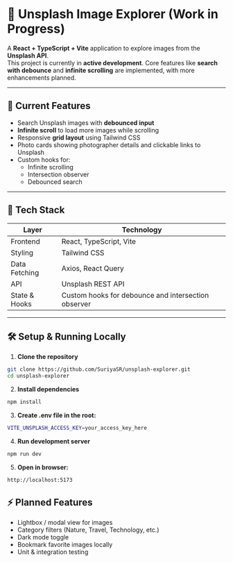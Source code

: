 # 🌿 Unsplash Image Explorer (Work in Progress)

A **React + TypeScript + Vite** application to explore images from the **Unsplash API**.  
This project is currently in **active development**. Core features like **search with debounce** and **infinite scrolling** are implemented, with more enhancements planned.

---

## 🚀 Current Features

- Search Unsplash images with **debounced input**  
- **Infinite scroll** to load more images while scrolling  
- Responsive **grid layout** using Tailwind CSS  
- Photo cards showing photographer details and clickable links to Unsplash  
- Custom hooks for:
  - Infinite scrolling
  - Intersection observer
  - Debounced search

---

## 🧩 Tech Stack

| Layer | Technology |
|-------|------------|
| Frontend | React, TypeScript, Vite |
| Styling | Tailwind CSS |
| Data Fetching | Axios, React Query |
| API | Unsplash REST API |
| State & Hooks | Custom hooks for debounce and intersection observer |

---

## 🛠️ Setup & Running Locally

1. **Clone the repository**
```bash
git clone https://github.com/SuriyaSR/unsplash-explorer.git
cd unsplash-explorer
```

2. **Install dependencies**
```bash
npm install
```

3. **Create .env file in the root:**
```bash
VITE_UNSPLASH_ACCESS_KEY=your_access_key_here
```

4. **Run development server**
```bash
npm run dev
```

5. **Open in browser:**
```bash
http://localhost:5173
```

## ⚡ Planned Features

- Lightbox / modal view for images
- Category filters (Nature, Travel, Technology, etc.)
- Dark mode toggle
- Bookmark favorite images locally
- Unit & integration testing

